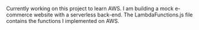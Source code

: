 Currently working on this project to learn AWS. I am building a mock e-commerce website with a serverless back-end. The LambdaFunctions.js file contains the functions I implemented on AWS.
 
